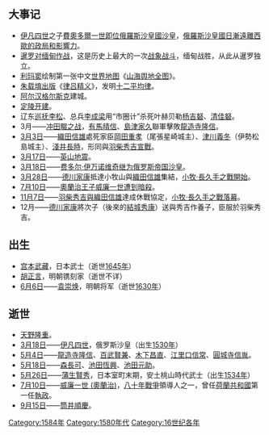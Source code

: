 ## 大事记

  - [伊凡四世](../Page/伊凡四世.md "wikilink")之子[費奧多爾一世即位](https://zh.wikipedia.org/wiki/費奧多爾一世 "wikilink")[俄羅斯沙皇國](https://zh.wikipedia.org/wiki/俄羅斯沙皇國 "wikilink")[沙皇](../Page/沙皇.md "wikilink")，[俄羅斯沙皇國日漸遠離](https://zh.wikipedia.org/wiki/俄羅斯沙皇國 "wikilink")[西歐的政局和影響力](https://zh.wikipedia.org/wiki/西歐 "wikilink")。
  - [暹罗对](../Page/泰国.md "wikilink")[缅甸作战](https://zh.wikipedia.org/wiki/缅甸 "wikilink")，这是历史上最大的一次[战象战斗](https://zh.wikipedia.org/wiki/战象 "wikilink")，缅甸战胜，从此从暹罗独立。
  - [利玛窦](../Page/利玛窦.md "wikilink")绘制第一张中文[世界地图](../Page/世界地图.md "wikilink")《[山海舆地全图](https://zh.wikipedia.org/wiki/山海舆地全图 "wikilink")》。
  - [朱载堉出版](https://zh.wikipedia.org/wiki/朱载堉 "wikilink")《[律吕精义](https://zh.wikipedia.org/wiki/律吕精义 "wikilink")》，发明[十二平均律](../Page/十二平均律.md "wikilink")。
  - [阿尔汉格尔斯克](../Page/阿尔汉格尔斯克.md "wikilink")建城。
  - [定陵开建](https://zh.wikipedia.org/wiki/定陵 "wikilink")。
  - 辽东[巡抚](https://zh.wikipedia.org/wiki/巡抚 "wikilink")[李松](https://zh.wikipedia.org/wiki/李松_\(明朝\) "wikilink")、总兵[李成梁](../Page/李成梁.md "wikilink")用“市圈计”杀死叶赫贝勒[杨吉砮](../Page/杨吉砮.md "wikilink")、[清佳砮](../Page/清佳砮.md "wikilink")。
  - 3月——[冲田畷之战](https://zh.wikipedia.org/wiki/冲田畷之战 "wikilink")，[有馬晴信](../Page/有馬晴信.md "wikilink")、[島津家久](../Page/島津家久.md "wikilink")聯軍擊敗[龍造寺隆信](../Page/龍造寺隆信.md "wikilink")。
  - [3月3日](../Page/3月3日.md "wikilink")——[織田信雄](../Page/織田信雄.md "wikilink")處死家臣[岡田重孝](https://zh.wikipedia.org/wiki/岡田重孝 "wikilink")（尾張星崎城主）、[津川義冬](../Page/津川義冬.md "wikilink")（伊勢松島城主）、[淺井長時](https://zh.wikipedia.org/wiki/淺井長時 "wikilink")，形同與[羽柴秀吉宣戰](https://zh.wikipedia.org/wiki/羽柴秀吉 "wikilink")。
  - [3月17日](../Page/3月17日.md "wikilink")——[英山](../Page/英山县.md "wikilink")[地震](../Page/地震.md "wikilink")。
  - [3月18日](../Page/3月18日.md "wikilink")——[费多尔·伊万诺维奇继为](https://zh.wikipedia.org/wiki/费奥多尔·伊万诺维奇 "wikilink")[俄罗斯帝国](../Page/俄罗斯帝国.md "wikilink")[沙皇](../Page/沙皇.md "wikilink")。
  - [3月28日](../Page/3月28日.md "wikilink")——[德川家康](../Page/德川家康.md "wikilink")抵達小牧山與[織田信雄](../Page/織田信雄.md "wikilink")集結，[小牧·長久手之戰開始](https://zh.wikipedia.org/wiki/小牧·長久手之戰 "wikilink")。
  - [7月10日](https://zh.wikipedia.org/wiki/7月10日 "wikilink")——[奧蘭治王子威廉一世遭到暗殺](../Page/威廉一世_\(奥兰治\).md "wikilink")。
  - [11月7日](../Page/11月7日.md "wikilink")——[羽柴秀吉與](https://zh.wikipedia.org/wiki/羽柴秀吉 "wikilink")[織田信雄](../Page/織田信雄.md "wikilink")達成休戰協定，[小牧·長久手之戰落幕](https://zh.wikipedia.org/wiki/小牧·長久手之戰 "wikilink")。
  - 12月——[德川家康](../Page/德川家康.md "wikilink")將次子（後來的[結城秀康](../Page/結城秀康.md "wikilink")）送與秀吉作養子，臣服於羽柴秀吉。

## 出生

  - [宫本武藏](https://zh.wikipedia.org/wiki/宫本武藏 "wikilink")，日本武士（逝世[1645年](../Page/1645年.md "wikilink")）
  - [胡正言](https://zh.wikipedia.org/wiki/胡正言 "wikilink")，明朝镌刻家（逝世不详）
  - [6月6日](../Page/6月6日.md "wikilink")——[袁崇焕](../Page/袁崇焕.md "wikilink")，明朝将军（逝世[1630年](https://zh.wikipedia.org/wiki/1630年 "wikilink")）

## 逝世

  - [天野隆重](../Page/天野隆重.md "wikilink")。
  - [3月18日](../Page/3月18日.md "wikilink")——[伊凡四世](../Page/伊凡四世.md "wikilink")，俄罗斯沙皇（出生[1530年](https://zh.wikipedia.org/wiki/1530年 "wikilink")）
  - [5月4日](../Page/5月4日.md "wikilink")——[龍造寺隆信](../Page/龍造寺隆信.md "wikilink")、[百武賢兼](https://zh.wikipedia.org/wiki/百武賢兼 "wikilink")、[木下昌直](../Page/木下昌直.md "wikilink")、[江里口信常](https://zh.wikipedia.org/wiki/江里口信常 "wikilink")、[圓城寺信胤](https://zh.wikipedia.org/wiki/圓城寺信胤 "wikilink")。
  - [5月18日](../Page/5月18日.md "wikilink")——[森長可](../Page/森長可.md "wikilink")、[池田恆興](../Page/池田恆興.md "wikilink")、[池田元助](https://zh.wikipedia.org/wiki/池田元助 "wikilink")。
  - [5月26日](../Page/5月26日.md "wikilink")——[蒲生賢秀](https://zh.wikipedia.org/wiki/蒲生賢秀 "wikilink")，日本室町末期，安土桃山時代武士（出生[1534年](https://zh.wikipedia.org/wiki/1534年 "wikilink")）
  - [7月10日](https://zh.wikipedia.org/wiki/7月10日 "wikilink")——[威廉一世 (奧蘭治)](https://zh.wikipedia.org/wiki/威廉一世_\(奧蘭治\) "wikilink")，[八十年戰爭](../Page/八十年戰爭.md "wikilink")領導人之一，曾任[荷蘭共和國](../Page/荷蘭共和國.md "wikilink")第一任[執政](https://zh.wikipedia.org/wiki/荷蘭省督 "wikilink")。
  - [9月15日](../Page/9月15日.md "wikilink")——[筒井順慶](https://zh.wikipedia.org/wiki/筒井順慶 "wikilink")。

[Category:1584年](https://zh.wikipedia.org/wiki/Category:1584年 "wikilink") [Category:1580年代](https://zh.wikipedia.org/wiki/Category:1580年代 "wikilink") [Category:16世纪各年](https://zh.wikipedia.org/wiki/Category:16世纪各年 "wikilink")